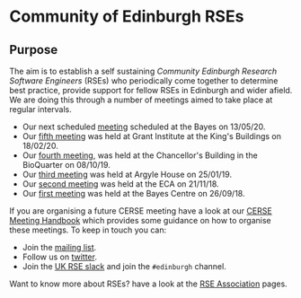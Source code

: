 # Community of Edinburgh RSEs

## Purpose

The aim is to establish a self sustaining *Community Edinburgh Research Software Engineers* (RSEs) who periodically come together to determine best practice, provide support for fellow RSEs in Edinburgh and wider afield. We are doing this through a number of meetings aimed to take place at regular intervals.

* Our next scheduled [meeting](https://cerse.github.io/2020-05-13-Bayes) scheduled at the Bayes on 13/05/20.
* Our [fifth meeting](https://cerse.github.io/2020-02-18-Grant-Institute/) was held at Grant Institute at the King's Buildings on 18/02/20.
* Our [fourth meeting](https://cerse.github.io/2019-10-08-ChancellorsBuilding/), was held at the Chancellor's Building in the BioQuarter on 08/10/19.
* Our [third meeting](https://cerse.github.io/2019-01-25-ArgyleHouse/) was held at Argyle House on 25/01/19.
* Our [second meeting](https://cerse.github.io/2018-11-21-ECA/) was held at the ECA on 21/11/18.
* Our [first meeting](https://cerse.github.io/2018-09-26-bootstrap/) was held at the Bayes Centre on 26/09/18.

If you are organising a future CERSE meeting have a look at our [CERSE Meeting Handbook](CerseMeetingHandBook.md) which provides some guidance on how to organise these meetings. To keep in touch you can:

* Join the [mailing list](https://www.jiscmail.ac.uk/cgi-bin/webadmin?A0=ED-RSE-COMMUNITY).
* Follow us on [twitter](https://twitter.com/cerse7).
* Join the [UK RSE slack](https://ukrse.slack.com/) and join the `#edinburgh` channel.

Want to know more about RSEs? have a look at the [RSE Association](https://rse.ac.uk/) pages.
